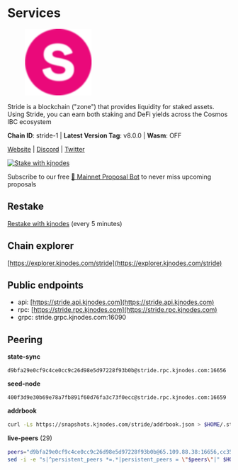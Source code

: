 # Services

<figure><img src="https://raw.githubusercontent.com/kj89/cosmos-images/main/logos/stride.png" width="150" alt=""><figcaption></figcaption></figure>

Stride is a blockchain ("zone") that provides liquidity for staked assets.  Using Stride, you can earn both staking and DeFi yields across the Cosmos IBC ecosystem

**Chain ID**: stride-1 | **Latest Version Tag**: v8.0.0 | **Wasm**: OFF

[Website](https://stride.zone) | [Discord](https://discord.gg/mzQZ8dAE7u) | [Twitter](https://twitter.com/stride_zone)

[![Stake with kjnodes](https://i.ibb.co/cr44Q8j/button-stake-with-kjnodes.png)](https://restake.app/stride/stridevaloper1j8gkhtllnp252l6g6zwzea30e7pvzqttr9768n)

Subscribe to our free [🤖 Mainnet Proposal Bot](https://t.me/kjnodes_proposal_bot) to never miss upcoming proposals

## Restake

[Restake with kjnodes](https://restake.app/stride/stridevaloper1j8gkhtllnp252l6g6zwzea30e7pvzqttr9768n) (every 5 minutes)
## Chain explorer
[https://explorer.kjnodes.com/stride](https://explorer.kjnodes.com/stride)

## Public endpoints

* api: [https://stride.api.kjnodes.com](https://stride.api.kjnodes.com)
* rpc: [https://stride.rpc.kjnodes.com](https://stride.rpc.kjnodes.com)
* grpc: stride.grpc.kjnodes.com:16090

## Peering

**state-sync**

```text
d9bfa29e0cf9c4ce0cc9c26d98e5d97228f93b0b@stride.rpc.kjnodes.com:16656
```

**seed-node**

```text
400f3d9e30b69e78a7fb891f60d76fa3c73f0ecc@stride.rpc.kjnodes.com:16659
```

**addrbook**
```bash
curl -Ls https://snapshots.kjnodes.com/stride/addrbook.json > $HOME/.stride/config/addrbook.json
```

**live-peers** (29)
```bash
peers="d9bfa29e0cf9c4ce0cc9c26d98e5d97228f93b0b@65.109.88.38:16656,cc35475fe1f7c345af0ea8a692f3b4b41c8f12a2@116.202.36.240:10156,e1b058e5cfa2b836ddaa496b10911da62dcf182e@138.201.8.248:26656,0198f6d3ebe7bed4d176558a2ce8d341531f3e7b@74.80.183.130:26653,44e797771bff124693e63a8ec331d42873cf2ae2@95.217.202.49:35656,bba10290da32f3cb41e15c3a192413666ce05cee@136.243.119.243:26656,cd680cc992983e5c8244b5529034a2e362e7a6d3@93.159.134.157:26656,b5300c6086d6ab6b7c98a0e5914f73b44a8dd55e@35.224.198.112:26656,5022b336c75b79270967cbf91321b3ed5cf83abb@34.173.31.167:26656,1483ddbd1ba369c01d5496877314ed1b09bd9cc3@65.21.189.221:12256,89757803f40da51678451735445ad40d5b15e059@169.155.168.67:26656,daf9846eb75229e315080d62c99e43da32f2fd0f@174.83.6.129:26656,a83cd29f4f9a4711346184966f9fb6c80bb658d2@65.108.103.184:21656,05eec003db41d7ff47a317ef59f83e31bdca23c3@78.107.234.44:26656,07b0db05f1f252b2925cb779a7c7146244b34901@65.108.98.235:43856,3023b940ec9a39661c95877cec99e17416dc2a17@51.89.6.150:21656,6856de6f0c70a850db2b58deb43d568fced4a524@165.227.208.6:26656,bdc2baaf2d18152c38340d368249ac866daf3e3d@198.244.178.213:26656,ebc272824924ea1a27ea3183dd0b9ba713494f83@185.16.39.158:26886,9731c3365c772b3bc4580de5708a33f22c6174ec@208.102.87.76:26656,82588f011491c6100d922d133f52fc23460b9231@135.181.67.235:26656,2254e6968e5c7ebc98ef5b79b388502fa44e10e1@5.161.134.44:26656,54672e848a31d2e7aeda35b8f2c320ad508c5550@128.199.141.132:26656,04b797b5a56fb939a97a3c7d9c3230d09b85e8d7@93.189.30.118:26656,ea6a7b2f366bc343f0670f1673fd86001dd08eb0@65.108.122.246:26636,18704d8ffb35d412adb3fb8eea62c894cf175e75@86.48.26.130:26656,325d4b902381828b046a32fff3899078c775dda1@34.66.206.221:26656,fb8505c994cb90927c766e3c3d2db38044a596bc@139.59.31.201:26656,a7b4cf6f65138ba61518c2c45402da32dc8e28b7@88.99.164.158:21016"
sed -i -e "s|^persistent_peers *=.*|persistent_peers = \"$peers\"|" $HOME/.stride/config/config.toml
```
